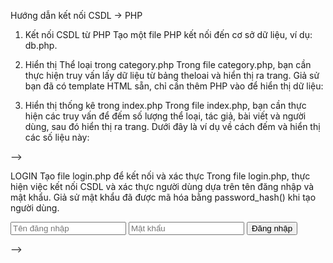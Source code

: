 Hướng dẫn kết nối CSDL -> PHP
1. Kết nối CSDL từ PHP
Tạo một file PHP kết nối đến cơ sở dữ liệu, ví dụ: db.php.

<!-- 
<?php
$servername = "localhost"; // Tên server của bạn
$username = "root";        // Username MySQL
$password = "";            // Mật khẩu MySQL (nếu có)
$dbname = "BTTH01_CSE485"; // Tên cơ sở dữ liệu

// Tạo kết nối
$conn = new mysqli($servername, $username, $password, $dbname);

// Kiểm tra kết nối
if ($conn->connect_error) {
    die("Kết nối thất bại: " . $conn->connect_error);
}
?> -->

2. Hiển thị Thể loại trong category.php
Trong file category.php, bạn cần thực hiện truy vấn lấy dữ liệu từ bảng theloai và hiển thị ra trang. Giả sử bạn đã có template HTML sẵn, chỉ cần thêm PHP vào để hiển thị dữ liệu:

<!-- <?php
include 'db.php'; // Kết nối CSDL

// Truy vấn lấy danh sách thể loại
$sql = "SELECT ma_tloai, ten_tloai FROM theloai";
$result = $conn->query($sql);

if ($result->num_rows > 0) {
    // Hiển thị thể loại
    while($row = $result->fetch_assoc()) {
        echo "<tr>";
        echo "<td>" . $row['ma_tloai'] . "</td>";
        echo "<td>" . $row['ten_tloai'] . "</td>";
        echo "</tr>";
    }
} else {
    echo "Không có thể loại nào.";
}
?> -->

3. Hiển thị thống kê trong index.php
Trong file index.php, bạn cần thực hiện các truy vấn để đếm số lượng thể loại, tác giả, bài viết và người dùng, sau đó hiển thị ra trang. Dưới đây là ví dụ về cách đếm và hiển thị các số liệu này:

<!-- <?php
include 'db.php'; // Kết nối CSDL

// Đếm số lượng thể loại
$sql_theloai = "SELECT COUNT(ma_tloai) AS count_theloai FROM theloai";
$result_theloai = $conn->query($sql_theloai);
$count_theloai = $result_theloai->fetch_assoc()['count_theloai'];

// Đếm số lượng tác giả
$sql_tacgia = "SELECT COUNT(ma_tgia) AS count_tacgia FROM tacgia";
$result_tacgia = $conn->query($sql_tacgia);
$count_tacgia = $result_tacgia->fetch_assoc()['count_tacgia'];

// Đếm số lượng bài viết
$sql_baiviet = "SELECT COUNT(ma_bviet) AS count_baiviet FROM baiviet";
$result_baiviet = $conn->query($sql_baiviet);
$count_baiviet = $result_baiviet->fetch_assoc()['count_baiviet'];

// Đếm số lượng người dùng (Giả sử bạn có bảng 'users')
$sql_users = "SELECT COUNT(id) AS count_users FROM users";
$result_users = $conn->query($sql_users);
$count_users = $result_users->fetch_assoc()['count_users'];

?>

<!-- Hiển thị thông tin thống kê trên trang -->
<!-- <div>
    <p>Số lượng thể loại: <?php echo $count_theloai; ?></p>
    <p>Số lượng tác giả: <?php echo $count_tacgia; ?></p>
    <p>Số lượng bài viết: <?php echo $count_baiviet; ?></p>
    <p>Số lượng người dùng: <?php echo $count_users; ?></p>
</div> --> -->


LOGIN
Tạo file login.php để kết nối và xác thực
Trong file login.php, thực hiện việc kết nối CSDL và xác thực người dùng dựa trên tên đăng nhập và mật khẩu. Giả sử mật khẩu đã được mã hóa bằng password_hash() khi tạo người dùng.

<!-- <?php
include 'db.php'; // Kết nối CSDL

if ($_SERVER['REQUEST_METHOD'] == 'POST') {
    $username = $_POST['username'];
    $password = $_POST['password'];

    // Truy vấn để tìm user theo username
    $sql = "SELECT * FROM users WHERE username = ?";
    $stmt = $conn->prepare($sql);
    $stmt->bind_param("s", $username);
    $stmt->execute();
    $result = $stmt->get_result();

    if ($result->num_rows > 0) {
        $user = $result->fetch_assoc();
        // So sánh mật khẩu (đã được mã hóa)
        if (password_verify($password, $user['password'])) {
            echo "<script>alert('Đăng nhập thành công!');</script>";
        } else {
            echo "<script>alert('Sai mật khẩu!');</script>";
        }
    } else {
        echo "<script>alert('Không tìm thấy người dùng!');</script>";
    }

    $stmt->close();
}

$conn->close();
?>

<!-- Form đăng nhập -->
<form method="POST" action="login.php">
    <input type="text" name="username" placeholder="Tên đăng nhập" required>
    <input type="password" name="password" placeholder="Mật khẩu" required>
    <button type="submit">Đăng nhập</button>
</form> -->
